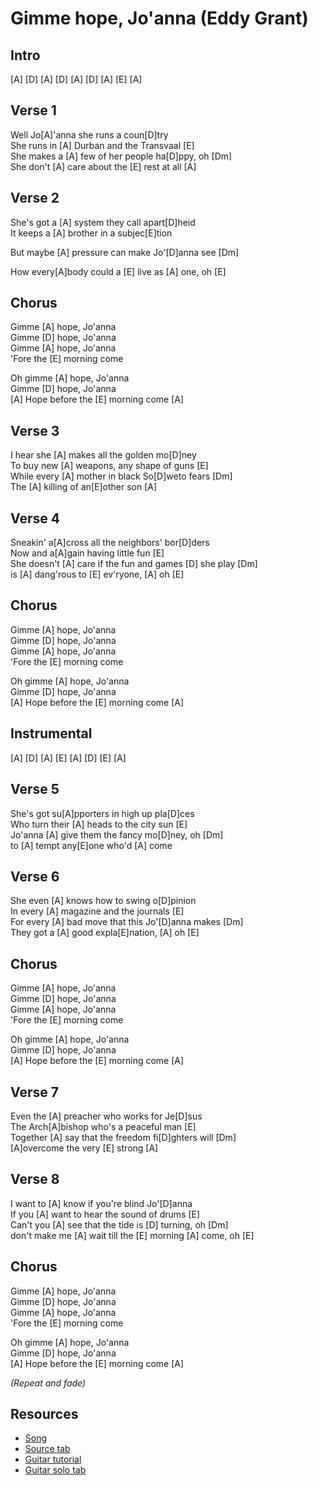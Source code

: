 # Gimme hope, Jo'anna (Eddy Grant)

## Intro

[A] [D] [A] [D]
[A] [D] [A] [E]
[A]

## Verse 1

Well Jo[A]'anna she runs a coun[D]try  
She runs in [A] Durban and the Transvaal [E]  
She makes a [A] few of her people ha[D]ppy, oh [Dm]  
She don't [A] care about the [E] rest at all [A]

## Verse 2

She's got a [A] system they call apart[D]heid  
It keeps a [A] brother in a subjec[E]tion  
                                   
But maybe [A] pressure can make Jo'[D]anna see [Dm]
                                
How every[A]body could a [E] live as [A] one, oh [E]

## Chorus

Gimme [A] hope, Jo'anna  
Gimme [D] hope, Jo'anna  
Gimme [A] hope, Jo'anna  
'Fore the [E] morning come

Oh gimme [A] hope, Jo'anna  
Gimme [D] hope, Jo'anna  
[A] Hope before the [E] morning come [A]

## Verse 3

I hear she [A] makes all the golden mo[D]ney  
To buy new [A] weapons, any shape of guns [E]  
While every [A] mother in black So[D]weto fears [Dm]  
The [A] killing of an[E]other son [A]

## Verse 4

Sneakin' a[A]cross all the neighbors' bor[D]ders  
Now and a[A]gain having little fun [E]  
She doesn't [A] care if the fun and games [D] she play [Dm]  
is [A] dang'rous to [E] ev'ryone, [A] oh [E]

## Chorus

Gimme [A] hope, Jo'anna  
Gimme [D] hope, Jo'anna  
Gimme [A] hope, Jo'anna  
'Fore the [E] morning come

Oh gimme [A] hope, Jo'anna  
Gimme [D] hope, Jo'anna  
[A] Hope before the [E] morning come [A]

## Instrumental

[A] [D] [A] [E]
[A] [D] [E] [A]

## Verse 5

She's got su[A]pporters in high up pla[D]ces  
Who turn their [A] heads to the city sun [E]  
Jo'anna [A] give them the fancy mo[D]ney, oh [Dm]  
to [A] tempt any[E]one who'd [A] come

## Verse 6

She even [A] knows how to swing o[D]pinion  
In every [A] magazine and the journals [E]  
For every [A] bad move that this Jo'[D]anna makes [Dm]  
They got a [A] good expla[E]nation, [A] oh [E]

## Chorus

Gimme [A] hope, Jo'anna  
Gimme [D] hope, Jo'anna  
Gimme [A] hope, Jo'anna  
'Fore the [E] morning come

Oh gimme [A] hope, Jo'anna  
Gimme [D] hope, Jo'anna  
[A] Hope before the [E] morning come [A]

## Verse 7

Even the [A] preacher who works for Je[D]sus  
The Arch[A]bishop who's a peaceful man [E]  
Together [A] say that the freedom fi[D]ghters will [Dm]  
[A]overcome the very [E] strong [A]

## Verse 8

I want to [A] know if you're blind Jo'[D]anna  
If you [A] want to hear the sound of drums [E]  
Can't you [A] see that the tide is [D] turning, oh [Dm]  
don't make me [A] wait till the [E] morning [A] come, oh [E]

## Chorus

Gimme [A] hope, Jo'anna  
Gimme [D] hope, Jo'anna  
Gimme [A] hope, Jo'anna  
'Fore the [E] morning come

Oh gimme [A] hope, Jo'anna  
Gimme [D] hope, Jo'anna  
[A] Hope before the [E] morning come [A]

_(Repeat and fade)_

## Resources

- [Song](https://www.youtube.com/watch?v=MpMgzWBpu2o)
- [Source tab](https://tabs.ultimate-guitar.com/tab/eddy-grant/gimme-hope-joanna-chords-422774)
- [Guitar tutorial](https://www.youtube.com/watch?v=7H1hcg79W-Q)
- [Guitar solo tab](https://www.youtube.com/watch?v=_9VP53r_bow)
